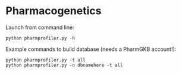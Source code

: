# Pharmacogenetics

Launch from command line:

    python pharmprofiler.py -h

Example commands to build database (needs a PharmGKB account!):

    python pharmprofiler.py -t all
    python pharmprofiler.py -n dbnamehere -t all



